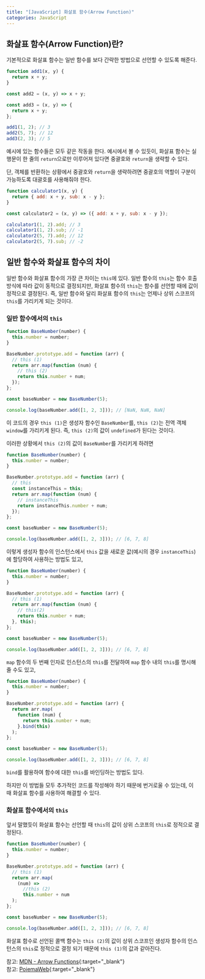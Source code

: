 ```yaml
---
title: "[JavaScript] 화살표 함수(Arrow Function)"
categories: JavaScript
---
```


## 화살표 함수(Arrow Function)란?

기본적으로 화살표 함수는 일반 함수를 보다 간략한 방법으로 선언할 수 있도록 해준다.

```js
function add1(x, y) {
  return x + y;
}

const add2 = (x, y) => x + y;

const add3 = (x, y) => {
  return x + y;
};

add1(1, 2); // 3
add2(5, 7); // 12
add3(2, 3); // 5
```

예시에 있는 함수들은 모두 같은 작동을 한다. 예시에서 볼 수 있듯이, 화살표 함수는 실행문이 한 줄의 `return`으로만 이루어져 있다면 중괄호와 `return`을 생략할 수 있다.

단, 객체를 반환하는 상황에서 중괄호와 `return`을 생략하려면 중괄호의 역할이 구분이 가능하도록 대괄호를 사용해줘야 한다.

```js
function calculator1(x, y) {
  return { add: x + y, sub: x - y };
}

const calculator2 = (x, y) => ({ add: x + y, sub: x - y });

calculator1(1, 2).add; // 3
calculator1(1, 2).sub; // -1
calculator2(5, 7).add; // 12
calculator2(5, 7).sub; // -2
```

## 일반 함수와 화살표 함수의 차이

일반 함수와 화살표 함수의 가장 큰 차이는 `this`에 있다. 일반 함수의 `this`는 함수 호출 방식에 따라 값이 동적으로 결정되지만, 화살표 함수의 `this`는 함수를 선언할 때에 값이 정적으로 결정된다. 즉, 일반 함수와 달리 화살표 함수의 `this`는 언제나 상위 스코프의 `this`를 가리키게 되는 것이다.

### 일반 함수에서의 `this`

```js
function BaseNumber(number) {
  this.number = number;
}

BaseNumber.prototype.add = function (arr) {
  // this (1)
  return arr.map(function (num) {
    // this (2)
    return this.number + num;
  });
};

const baseNumber = new BaseNumber(5);

console.log(baseNumber.add([1, 2, 3])); // [NaN, NaN, NaN]
```

이 코드의 경우 `this (1)`은 생성자 함수인 `BaseNumber`를, `this (2)`는 전역 객체 `window`를 가리키게 된다. 즉, `this (2)`의 값이 `undefined`가 된다는 것이다.

이러한 상황에서 `this (2)`의 값이 `BaseNumber`를 가리키게 하려면

```js
function BaseNumber(number) {
  this.number = number;
}

BaseNumber.prototype.add = function (arr) {
  // this
  const instanceThis = this;
  return arr.map(function (num) {
    // instanceThis
    return instanceThis.number + num;
  });
};

const baseNumber = new BaseNumber(5);

console.log(baseNumber.add([1, 2, 3])); // [6, 7, 8]
```

이렇게 생성자 함수의 인스턴스에서 `this` 값을 새로운 값(예시의 경우 `instanceThis`)에 할당하여 사용하는 방법도 있고,

```js
function BaseNumber(number) {
  this.number = number;
}

BaseNumber.prototype.add = function (arr) {
  // this (1)
  return arr.map(function (num) {
    // this(2)
    return this.number + num;
  }, this);
};

const baseNumber = new BaseNumber(5);

console.log(baseNumber.add([1, 2, 3])); // [6, 7, 8]
```

`map` 함수의 두 번째 인자로 인스턴스의 `this`를 전달하여 `map` 함수 내의 `this`를 명시해줄 수도 있고,

```js
function BaseNumber(number) {
  this.number = number;
}

BaseNumber.prototype.add = function (arr) {
  return arr.map(
    function (num) {
      return this.number + num;
    }.bind(this)
  );
};

const baseNumber = new BaseNumber(5);

console.log(baseNumber.add([1, 2, 3])); // [6, 7, 8]
```

`bind`를 활용하여 함수에 대한 `this`를 바인딩하는 방법도 있다.

하지만 이 방법들 모두 추가적인 코드를 작성해야 하기 때문에 번거로울 수 있는데, 이 때 화살표 함수를 사용하여 해결할 수 있다.

### 화살표 함수에서의 `this`

앞서 말했듯이 화살표 함수는 선언할 때 `this`의 값이 상위 스코프의 `this`로 정적으로 결정된다.

```js
function BaseNumber(number) {
  this.number = number;
}

BaseNumber.prototype.add = function (arr) {
  // this (1)
  return arr.map(
    (num) =>
      //this (2)
      this.number + num
  );
};

const baseNumber = new BaseNumber(5);

console.log(baseNumber.add([1, 2, 3])); // [6, 7, 8]
```

화살표 함수로 선언된 콜백 함수는 `this (2)`의 값이 상위 스코프인 생성자 함수의 인스턴스의 `this`로 정적으로 결정 되기 때문에 `this (1)`의 값과 같아진다.

참고: [MDN - Arrow Functions](https://developer.mozilla.org/ko/docs/Web/JavaScript/Reference/Functions/Arrow_functions){:target="\_blank"}  
참고: [PoiemaWeb](https://poiemaweb.com/es6-arrow-function){:target="\_blank"}
